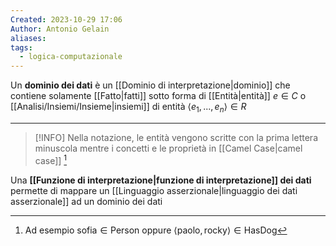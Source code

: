 ```yaml
---
Created: 2023-10-29 17:06
Author: Antonio Gelain
aliases: 
tags:
  - logica-computazionale
---
```


Un **dominio dei dati** è un [[Dominio di interpretazione|dominio]] che contiene solamente [[Fatto|fatti]] sotto forma di [[Entità|entità]] $e \in C$ o [[Analisi/Insiemi/Insieme|insiemi]] di entità $\langle e_{1}, ..., e_{n} \rangle \in R$

---

> [!INFO] Nella notazione, le entità vengono scritte con la prima lettera minuscola mentre i concetti e le proprietà in [[Camel Case|camel case]] [^1]

[^1]: Ad esempio $\text{sofia} \in \text{Person}$ oppure $\langle \text{paolo}, \text{rocky} \rangle \in \text{HasDog}$

Una **[[Funzione di interpretazione|funzione di interpretazione]] dei dati** permette di mappare un [[Linguaggio asserzionale|linguaggio dei dati asserzionale]] ad un dominio dei dati